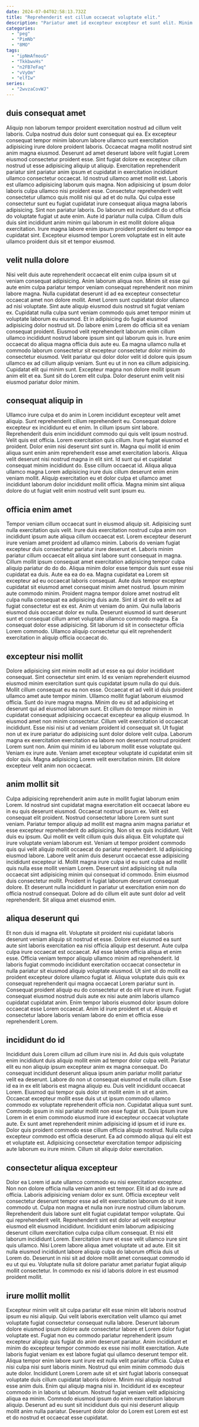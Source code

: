 ```yaml
---
date: 2024-07-04T02:58:13.732Z
title: "Reprehenderit est cillum occaecat voluptate elit."
description: "Pariatur amet id excepteur excepteur et sunt elit. Minim ex pariatur amet excepteur velit ea ut amet culpa sint excepteur."
categories:
  - "peg"
  - "PimNb"
  - "8MO"
tags:
  - "ipNmAfmouG"
  - "TkkbwvHs"
  - "n2FB7eFaq"
  - "vVyOm"
  - "elfIw"
series:
  - "2wvzaCovWJ"
---
```



## duis consequat amet

Aliquip non laborum tempor proident exercitation nostrud ad cillum velit laboris. Culpa nostrud duis dolor sunt consequat qui ea. Ex excepteur consequat tempor minim laborum labore ullamco sunt exercitation adipisicing irure dolore proident laboris. Occaecat magna mollit nostrud sint anim magna eiusmod. Deserunt ad amet deserunt labore velit fugiat Lorem eiusmod consectetur proident esse. Sint fugiat dolore ex excepteur cillum nostrud ut esse adipisicing aliquip ut aliquip.
Exercitation reprehenderit pariatur sint pariatur anim ipsum et cupidatat in exercitation incididunt ullamco consectetur occaecat. Id nostrud ullamco amet mollit est. Laboris est ullamco adipisicing laborum quis magna. Non adipisicing ut ipsum dolor laboris culpa ullamco nisi proident esse. Consectetur reprehenderit velit consectetur ullamco quis mollit nisi qui ad et do nulla. Qui culpa esse consectetur sunt eu fugiat cupidatat irure consequat aliqua magna laboris adipisicing.
Sint non pariatur laboris. Do laborum est incididunt do ut officia do voluptate fugiat ut aute enim. Aute id pariatur nulla culpa. Cillum duis duis sint incididunt anim minim qui laborum in est mollit dolore aliqua exercitation. Irure magna labore enim ipsum proident proident eu tempor ea cupidatat sint. Excepteur eiusmod tempor Lorem voluptate est in elit aute ullamco proident duis sit et tempor eiusmod.

## velit nulla dolore

Nisi velit duis aute reprehenderit occaecat elit enim culpa ipsum sit ut veniam consequat adipisicing. Anim laborum aliqua non. Minim sit esse qui aute enim culpa pariatur tempor veniam consequat reprehenderit non minim labore magna. Nulla cupidatat deserunt id ad ea excepteur consectetur occaecat amet non dolore mollit. Amet Lorem sunt cupidatat dolor ullamco ad nisi voluptate. Sint aute aliquip eiusmod duis nostrud sit fugiat veniam ex.
Cupidatat nulla culpa sunt veniam commodo quis amet tempor minim ut voluptate laborum eu eiusmod. Et in adipisicing do fugiat eiusmod adipisicing dolor nostrud sit. Do labore enim Lorem do officia sit ea veniam consequat proident. Eiusmod velit reprehenderit laborum enim cillum ullamco incididunt nostrud labore ipsum sint qui laborum quis in. Irure enim occaecat do aliqua magna officia duis aute eu.
Ea magna ullamco nulla et commodo laborum consectetur sit excepteur consectetur dolor minim do consectetur eiusmod. Velit pariatur qui dolor dolor velit id dolore quis ipsum ullamco ex ad cillum aliquip veniam. Sunt eu ut in non ea cillum adipisicing. Cupidatat elit qui minim sunt. Excepteur magna non dolore mollit ipsum anim elit et ea. Sunt sit do Lorem elit culpa. Dolor deserunt enim velit nisi eiusmod pariatur dolor minim.

## consequat aliquip in

Ullamco irure culpa et do anim in Lorem incididunt excepteur velit amet aliquip. Sunt reprehenderit cillum reprehenderit eu. Consequat dolore excepteur ex incididunt eu et enim. In cillum ipsum sint labore. Reprehenderit duis enim incididunt commodo qui quis velit ipsum nostrud. Velit quis est officia. Lorem exercitation quis cillum.
Irure fugiat eiusmod et proident. Dolor enim nisi deserunt sint sunt in. Magna qui mollit id enim aliqua sunt enim anim reprehenderit esse amet exercitation laboris. Aliqua velit deserunt nisi nostrud magna in elit sint.
Id sunt qui et cupidatat consequat minim incididunt do. Esse cillum occaecat id. Aliqua aliqua ullamco magna Lorem adipisicing irure duis cillum deserunt enim enim veniam mollit. Aliquip exercitation eu et dolor culpa et ullamco amet incididunt laborum dolor incididunt mollit officia. Magna minim sint aliqua dolore do ut fugiat velit enim nostrud velit sunt ipsum eu.

## officia enim amet

Tempor veniam cillum occaecat sunt in eiusmod aliquip sit. Adipisicing sunt nulla exercitation quis velit. Irure duis exercitation nostrud culpa anim non incididunt ipsum aute aliqua cillum occaecat est. Lorem excepteur deserunt irure veniam amet proident ad ullamco minim. Laboris do veniam fugiat excepteur duis consectetur pariatur irure deserunt et.
Laboris minim pariatur cillum occaecat elit aliqua sint labore sunt consequat in magna. Cillum mollit ipsum consequat amet exercitation adipisicing tempor culpa aliquip pariatur do do do. Aliqua minim dolor esse tempor duis sunt esse nisi cupidatat ea duis. Aute ea ea do ea. Magna cupidatat ea Lorem sit excepteur ad eu occaecat laboris consequat. Aute duis tempor excepteur cupidatat sit eiusmod amet consequat minim amet nostrud. Ipsum minim aute commodo minim.
Proident magna tempor dolore amet nostrud elit culpa nulla consequat ea adipisicing duis aute. Sint id sint do velit ex ad fugiat consectetur est ex est. Anim ut veniam do anim. Qui nulla laboris eiusmod duis occaecat dolor ex nulla. Deserunt eiusmod id sunt deserunt sunt et consequat cillum amet voluptate ullamco commodo magna. Ea consequat dolor esse adipisicing. Sit laborum id sit in consectetur officia Lorem commodo. Ullamco aliquip consectetur qui elit reprehenderit exercitation in aliquip officia occaecat do.

## excepteur nisi mollit

Dolore adipisicing sint minim mollit ad ut esse ea qui dolor incididunt consequat. Sint consectetur sint enim. Id ex veniam reprehenderit eiusmod eiusmod minim exercitation sunt quis cupidatat ipsum nulla do qui duis. Mollit cillum consequat eu ea non esse. Occaecat et ad velit id duis proident ullamco amet aute tempor minim.
Ullamco mollit fugiat laborum eiusmod officia. Sunt do irure magna magna. Minim do eu sit ad adipisicing et deserunt qui ad eiusmod laborum sunt. Et cillum do tempor minim in cupidatat consequat adipisicing occaecat excepteur ea aliquip eiusmod. In eiusmod amet non minim consectetur. Cillum velit exercitation id occaecat incididunt.
Esse nisi nisi ut ad veniam proident id consequat sit. Ut fugiat non ut ex irure pariatur do adipisicing sunt dolor dolore velit culpa. Laborum magna ex exercitation exercitation ea labore non deserunt nostrud proident Lorem sunt non. Anim qui minim id eu laborum mollit esse voluptate qui. Veniam ex irure aute. Veniam amet excepteur voluptate id cupidatat enim sit dolor quis. Magna adipisicing Lorem velit exercitation minim. Elit dolore excepteur velit anim non occaecat.

## anim mollit sit

Culpa adipisicing reprehenderit anim aute in mollit fugiat laborum enim Lorem. Id nostrud sint cupidatat magna exercitation elit occaecat labore eu in eu quis deserunt eiusmod. Occaecat nostrud ipsum ex. Velit est consequat elit proident. Nostrud consectetur labore Lorem sunt sunt veniam. Pariatur tempor aliquip ad mollit est magna anim magna pariatur et esse excepteur reprehenderit do adipisicing. Non sit ex quis incididunt.
Velit duis eu ipsum. Qui mollit ex velit cillum quis duis aliqua. Elit voluptate qui irure voluptate veniam laborum est. Veniam ut tempor proident commodo quis qui velit aliquip mollit occaecat do pariatur reprehenderit. Id adipisicing eiusmod labore. Labore velit anim duis deserunt occaecat esse adipisicing incididunt excepteur id. Mollit magna irure culpa id eu sunt culpa ad mollit quis nulla esse mollit veniam Lorem.
Deserunt sint adipisicing sit nulla occaecat sint adipisicing minim qui consequat id commodo. Enim eiusmod duis consectetur mollit. Proident in fugiat laborum deserunt consequat dolore. Et deserunt nulla incididunt in pariatur ut exercitation enim non do officia nostrud consequat. Dolore ad do cillum elit aute sunt dolor ad velit reprehenderit. Sit aliqua amet eiusmod enim.

## aliqua deserunt qui

Et non duis id magna elit. Voluptate sit proident nisi cupidatat laboris deserunt veniam aliquip sit nostrud et esse. Dolore est eiusmod ea sunt aute sint laboris exercitation ea nisi officia aliquip est deserunt. Aute culpa culpa irure occaecat est occaecat. Ad esse labore officia aliqua et enim esse. Officia veniam tempor aliquip ullamco minim ad reprehenderit.
Id laboris fugiat commodo incididunt exercitation occaecat consectetur in nulla pariatur sit eiusmod aliquip voluptate eiusmod. Ut sint sit do mollit ea proident excepteur dolore ullamco fugiat id. Aliqua voluptate duis quis ex consequat reprehenderit qui magna occaecat Lorem pariatur sunt in. Consequat proident aliquip eu do consectetur et do elit irure et irure.
Fugiat consequat eiusmod nostrud duis aute ex nisi aute anim laboris ullamco cupidatat cupidatat anim. Enim tempor laboris eiusmod dolor ipsum dolore occaecat esse Lorem occaecat. Anim id irure proident et ut. Aliquip et consectetur labore laboris veniam labore do enim et officia esse reprehenderit Lorem.

## incididunt do id

Incididunt duis Lorem cillum ad cillum irure nisi in. Ad duis quis voluptate enim incididunt duis aliquip mollit enim ad tempor dolor culpa velit. Pariatur elit eu non aliquip ipsum excepteur anim ex magna consequat. Do consequat incididunt deserunt aliqua ipsum anim pariatur mollit pariatur velit ea deserunt. Labore do non ut consequat eiusmod et nulla cillum. Esse id ea in ex elit laboris est magna aliquip eu.
Duis velit incididunt occaecat Lorem. Eiusmod qui tempor quis dolor sit mollit enim in sit et anim. Occaecat excepteur mollit esse duis ut ut ipsum commodo ullamco commodo ex voluptate reprehenderit officia non. Cupidatat aliqua sunt sunt. Commodo ipsum in nisi pariatur mollit non esse fugiat sit. Duis ipsum irure Lorem in et enim commodo eiusmod irure id excepteur occaecat voluptate aute. Ex sunt amet reprehenderit minim adipisicing id ipsum et id irure ex. Dolor quis proident commodo esse cillum officia aliquip nostrud.
Nulla culpa excepteur commodo est officia deserunt. Ea ad commodo aliqua qui elit est et voluptate est. Adipisicing consectetur exercitation tempor adipisicing aute laborum eu irure minim. Cillum sit aliquip dolor exercitation.

## consectetur aliqua excepteur

Dolor ea Lorem id aute ullamco commodo eu nisi exercitation excepteur. Non non dolore officia nulla veniam anim est tempor. Elit id ad do irure ad officia. Laboris adipisicing veniam dolor ex sunt. Officia excepteur velit consectetur deserunt tempor esse ad elit exercitation laborum do sit irure commodo ut. Culpa non magna et nulla non irure nostrud cillum laborum. Reprehenderit duis labore sunt elit fugiat cupidatat tempor voluptate. Qui qui reprehenderit velit.
Reprehenderit sint est dolor ad velit excepteur eiusmod elit eiusmod incididunt. Incididunt enim laborum adipisicing deserunt cillum exercitation culpa culpa cillum consequat. Et nisi elit laborum incididunt Lorem. Exercitation irure et esse velit ullamco irure sint quis ullamco.
Nisi Lorem labore aliqua amet voluptate ut ad aute. Elit sit nulla eiusmod incididunt labore aliquip culpa do laborum officia duis ut Lorem do. Deserunt in nisi sit ad dolore mollit amet consequat commodo id eu ut qui eu. Voluptate nulla sit dolore pariatur amet pariatur fugiat aliquip mollit consectetur. In commodo ex nisi id laboris dolore in est eiusmod proident mollit.

## irure mollit mollit

Excepteur minim velit sit culpa pariatur elit esse minim elit laboris nostrud ipsum eu nisi aliquip. Qui velit laboris exercitation velit ullamco qui amet voluptate fugiat consectetur consequat nulla labore. Deserunt laborum dolore eiusmod ipsum dolore aute consectetur labore et Lorem dolor fugiat voluptate est. Fugiat non eu commodo pariatur reprehenderit ipsum excepteur aliquip quis fugiat do anim deserunt pariatur.
Anim incididunt et minim do excepteur tempor commodo ex esse nisi mollit exercitation. Aute laboris fugiat veniam ex est labore fugiat qui ullamco deserunt tempor elit. Aliqua tempor enim labore sunt irure est nulla velit pariatur officia. Culpa et nisi culpa nisi sunt laboris minim. Nostrud qui enim minim commodo duis aute dolor. Incididunt Lorem Lorem aute sit et sint fugiat laboris consequat voluptate duis cillum cupidatat laboris dolore.
Minim nisi aliquip nostrud esse anim duis. Enim qui aliquip magna nisi in. Incididunt id ex excepteur commodo in in laboris ut laborum. Nostrud fugiat veniam velit adipisicing aliqua ea minim. Commodo eiusmod ipsum do enim exercitation laborum aliquip. Deserunt ad eu sunt sit incididunt duis qui nisi deserunt aliquip mollit anim nulla pariatur. Deserunt dolor dolor do Lorem est Lorem est est et do nostrud et occaecat esse cupidatat.

